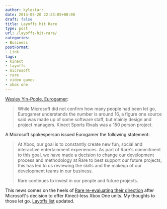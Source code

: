 ```yaml
---
author: kylestarr
date: 2014-05-20 22:23:05+00:00
draft: false
title: Layoffs hit Rare
type: post
url: /layoffs-hit-rare/
categories:
- Business
postFormat:
- Link
tags:
- kinect
- layoffs
- microsoft
- rare
- video games
- xbox one
---
```


[Wesley Yin-Poole, Eurogamer](http://www.eurogamer.net/articles/2014-05-19-layoffs-hit-rare-following-kinect-sports-rivals-flop):


<blockquote>While Microsoft did not confirm how many people had been let go, Eurogamer understands the number is around 16, a figure one source said was made up of some software staff, but mainly design and project managers. Kinect Sports Rivals was a 150 person project.</blockquote>


A Microsoft spokesperson issued Eurogamer the following statement:


<blockquote>At Xbox, our goal is to constantly create new fun, social and interactive entertainment experiences. As part of Rare's commitment to this goal, we have made a decision to change our development process and methodology at Rare to best support our future projects, this has led to us reviewing the skills and the makeup of our development teams in our business.

Rare continues to invest in our people and future projects.</blockquote>


This news comes on the heels of [Rare re-evaluating their direction](https://tsogaming.wordpress.com/2014/05/16/rare-is-evaluating-what-to-do-after-kinect-says-phil-spencer-polygon/) after Microsoft's decision to offer Kinect-less Xbox One units. My thoughts to those let go. [Layoffs list](http://tsogaming.wordpress.com/2014/03/13/save-developers-and-you-will-save-your-soul/) updated.
